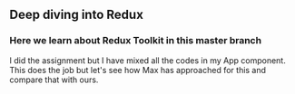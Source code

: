 ## Deep diving into Redux

### Here we learn about Redux Toolkit in this master branch

I did the assignment but I have mixed all the codes in my App component. This does the job but let's see how Max has approached for this and compare that with ours.